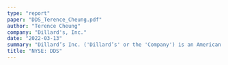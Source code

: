 ```yaml
---
type: "report"
paper: "DDS_Terence_Cheung.pdf"
author: "Terence Cheung"
company: "Dillard's, Inc."
date: "2022-03-13"
summary: "Dillard’s Inc. ('Dillard’s' or the 'Company') is an American department store chain that offers men, women, and children a variety of upscale fashion apparel, accessories, cosmetics, and home furnishing goods. Currently, Dillard’s, Inc. operates department stores across 29 states, primarily in the Southwest, Southeast, and Midwest regions of the United States."
title: "NYSE: DDS"
---
```

